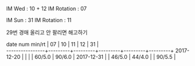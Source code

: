 IM Wed      : 10 + 12
IM Rotation : 07

IM Sun      : 31
IM Rotation : 11

29번 경매 올리고 안 팔리면 해고하기

date num min/rt |    07   |    10   |    11   |    12   |    31   |   
----------------+---------+---------+---------+---------+---------+
2017-12-20      |         |         |         |  60/5.0 |  90/6.0 |
2017-12-31      |         |  46/5.0 |  44/4.0 |         |  90/5.5 |

